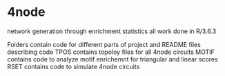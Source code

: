 # 4node
network generation through enrichment statistics
all work done in R/3.6.3

Folders contain code for different parts of project and README files describing code
TPOS contains topoloy files for all 4node circuits
MOTIF contains code to analyze motif enrichemnt for triangular and linear scores
RSET contains code to simulate 4node circuits
